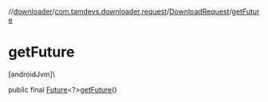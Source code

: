 //[downloader](../../../index.md)/[com.tamdevs.downloader.request](../index.md)/[DownloadRequest](index.md)/[getFuture](get-future.md)

# getFuture

[androidJvm]\

public final [Future](https://developer.android.com/reference/kotlin/java/util/concurrent/Future.html)&lt;?&gt;[getFuture](get-future.md)()
